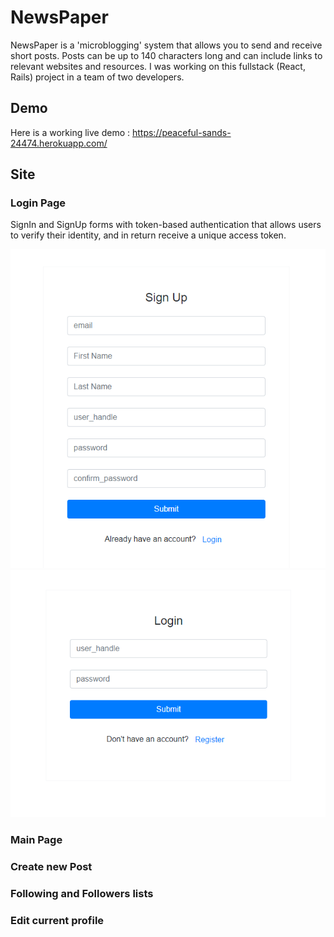 # NewsPaper
NewsPaper is a 'microblogging' system that allows you to send and receive short posts. Posts can be up to 140 characters long and can include links to relevant websites and resources. I was working on this fullstack (React, Rails) project in a team of two developers.
## Demo
Here is a working live demo : <a href="https://peaceful-sands-24474.herokuapp.com/">https://peaceful-sands-24474.herokuapp.com/</a>
## Site

### Login Page

SignIn and SignUp forms with token-based authentication that allows users to verify their identity, and in return receive a unique access token.

![Sign Up](/images/sign-up.png)
![Sign In](/images/sign-in.png)

### Main Page

### Create new Post

### Following and Followers lists

### Edit current profile

